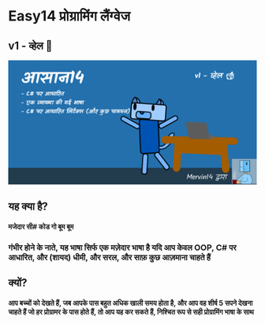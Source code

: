 ﻿# Easy14 प्रोग्रामिंग लैंग्वेज
## v1 - व्हेल 🐋

![Thumbnail](Easy14_Programming_language/Images/hi_repo%20github%20thumnail.png)

## यह क्या है?
#### मजेदार सी# कोड गो बूम बूम

### गंभीर होने के नाते, यह भाषा सिर्फ एक मज़ेदार भाषा है यदि आप केवल OOP, C# पर आधारित, और (शायद) धीमी, और सरल, और साफ़ कुछ आज़माना चाहते हैं

## क्यों?

#### आप बच्चों को देखते हैं, जब आपके पास बहुत अधिक खाली समय होता है, और आप वह शीर्ष 5 सपने देखना चाहते हैं जो हर प्रोग्रामर के पास होते हैं, तो आप यह कर सकते हैं, निश्चित रूप से सही प्रोग्रामिंग भाषा के साथ